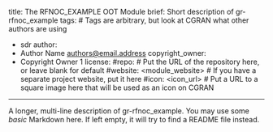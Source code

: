 title: The RFNOC_EXAMPLE OOT Module
brief: Short description of gr-rfnoc_example
tags: # Tags are arbitrary, but look at CGRAN what other authors are using
  - sdr
author:
  - Author Name <authors@email.address>
copyright_owner:
  - Copyright Owner 1
license:
#repo: # Put the URL of the repository here, or leave blank for default
#website: <module_website> # If you have a separate project website, put it here
#icon: <icon_url> # Put a URL to a square image here that will be used as an icon on CGRAN
---
A longer, multi-line description of gr-rfnoc_example.
You may use some *basic* Markdown here.
If left empty, it will try to find a README file instead.
